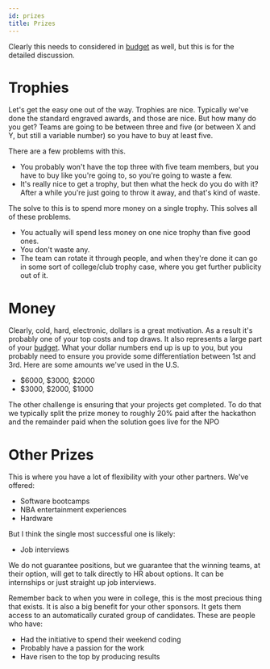 ```yaml
---
id: prizes
title: Prizes
---
```


Clearly this needs to considered in [budget](budget.md) as well, but this is for the detailed discussion.

# Trophies

Let's get the easy one out of the way.  Trophies are nice.  Typically we've done the standard engraved awards, and those are nice.  But how many do you get?  Teams are going to be between three and five (or between X and Y, but still a variable number) so you have to buy at least five.  

There are a few problems with this. 
* You probably won't have the top three with five team members, but you have to buy like you're going to, so you're going to waste a few.
* It's really nice to get a trophy, but then what the heck do you do with it?  After a while you're just going to throw it away, and that's kind of waste.

The solve to this is to spend more money on a single trophy.  This solves all of these problems.
* You actually will spend less money on one nice trophy than five good ones.
* You don't waste any.
* The team can rotate it through people, and when they're done it can go in some sort of college/club trophy case, where you get further publicity out of it.

# Money

Clearly, cold, hard, electronic, dollars is a great motivation.  As a result it's probably one of your top costs and top draws.  It also represents a large part of your [budget](budget.md).  What your dollar numbers end up is up to you, but you probably need to ensure you provide some differentiation between 1st and 3rd.  Here are some amounts we've used in the U.S.

* $6000, $3000, $2000
* $3000, $2000, $1000

The other challenge is ensuring that your projects get completed.  To do that we typically split the prize money to roughly 20% paid after the hackathon and the remainder paid when the solution goes live for the NPO

# Other Prizes

This is where you have a lot of flexibility with your other partners.  We've offered:

* Software bootcamps
* NBA entertainment experiences
* Hardware

But I think the single most successful one is likely:
* Job interviews

We do not guarantee positions, but we guarantee that the winning teams, at their option, will get to talk directly to HR about options.  It can be internships or just straight up job interviews.

Remember back to when you were in college, this is the most precious thing that exists.  It is also a big benefit for your other sponsors.  It gets them access to an automatically curated group of candidates.  These are people who have:

* Had the initiative to spend their weekend coding
* Probably have a passion for the work
* Have risen to the top by producing results


